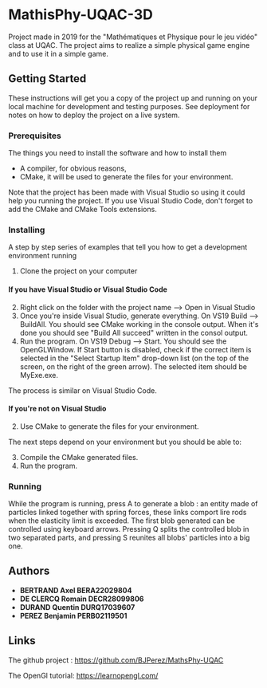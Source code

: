# MathisPhy-UQAC-3D

Project made in 2019 for the "Mathématiques et Physique pour le jeu vidéo" class at UQAC.
The project aims to realize a simple physical game engine and to use it in a simple game.

## Getting Started

These instructions will get you a copy of the project up and running on your local machine for development and testing purposes. See deployment for notes on how to deploy the project on a live system.

### Prerequisites

The things you need to install the software and how to install them

- A compiler, for obvious reasons,
- CMake, it will be used to generate the files for your environment.

Note that the project has been made with Visual Studio so using it could help you running the project. If you use Visual Studio Code, don't forget to add the CMake and CMake Tools extensions.


### Installing

A step by step series of examples that tell you how to get a development environment running

1. Clone the project on your computer

#### If you have Visual Studio or Visual Studio Code

2. Right click on the folder with the project name --> Open in Visual Studio
3. Once you're inside Visual Studio, generate everything. On VS19 Build --> BuildAll. You should see CMake working in the console output. When it's done you should see "Build All succeed" written in the consol output. 
4. Run the program. On VS19 Debug --> Start. You should see the OpenGLWindow. If Start button is disabled, check if the correct item is selected in the "Select Startup Item" drop-down list (on the top of the screen, on the right of the green arrow). The selected item should be MyExe.exe.

The process is similar on Visual Studio Code.

#### If you're not on Visual Studio

2. Use CMake to generate the files for your environment.

The next steps depend on your environment but you should be able to:

3. Compile the CMake generated files.
4. Run the program.

### Running

While the program is running, press A to generate a blob : an entity made of particles linked together with spring forces, these links comport lire rods when the elasticity limit is exceeded. The first blob generated can be controlled using keyboard arrows. Pressing Q splits the controlled blob in two separated parts, and pressing S reunites all blobs' particles into a big one.

## Authors

* **BERTRAND Axel BERA22029804**
* **DE CLERCQ Romain DECR28099806**
* **DURAND Quentin DURQ17039607**
* **PEREZ Benjamin PERB02119501**

## Links
The github project : https://github.com/BJPerez/MathsPhy-UQAC

The OpenGl tutorial: https://learnopengl.com/
